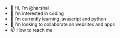 - 👋 Hi, I’m @harshal
- 👀 I’m interested in coding
- 🌱 I’m currently learning javascript and python
- 💞️ I’m looking to collaborate on websites and apps
- 📫 How to reach me 

<!---
harshalshekokar/harshalshekokar is a ✨ special ✨ repository because its `README.md` (this file) appears on your GitHub profile.
You can click the Preview link to take a look at your changes.
--->
